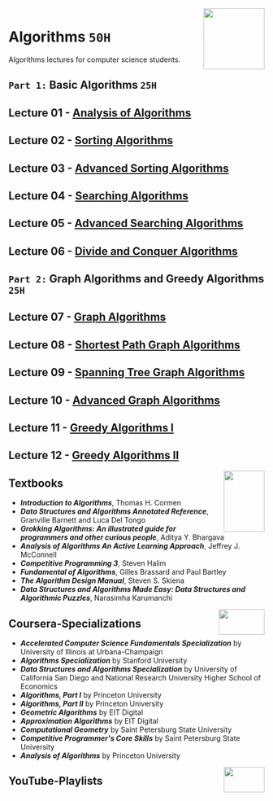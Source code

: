 <img align="right" width="120" height="120" src="https://github.com/cs-MohamedAyman/Computer-Science-Textbooks/blob/master/logos/algorithms.jpg">

# Algorithms `50H`
Algorithms lectures for computer science students.

## `Part 1:` Basic Algorithms `25H`

## Lecture 01 - [Analysis of Algorithms](https://github.com/cs-MohamedAyman/Algorithms/tree/master/Lecture-01-Analysis-of-Algorithms)
## Lecture 02 - [Sorting Algorithms](https://github.com/cs-MohamedAyman/Algorithms/tree/master/Lecture-02-Sorting-Algorithms)
## Lecture 03 - [Advanced Sorting Algorithms](https://github.com/cs-MohamedAyman/Algorithms/tree/master/Lecture-03-Advanced-Sorting-Algorithms)
## Lecture 04 - [Searching Algorithms](https://github.com/cs-MohamedAyman/Algorithms/tree/master/Lecture-04-Searching-Algorithms)
## Lecture 05 - [Advanced Searching Algorithms](https://github.com/cs-MohamedAyman/Algorithms/tree/master/Lecture-05-Advanced-Searching-Algorithms)
## Lecture 06 - [Divide and Conquer Algorithms](https://github.com/cs-MohamedAyman/Algorithms/tree/master/Lecture-06-Divide-and-Conquer-Algorithms)

## `Part 2:` Graph Algorithms and Greedy Algorithms `25H`

## Lecture 07 - [Graph Algorithms](https://github.com/cs-MohamedAyman/Algorithms/tree/master/Lecture-07-Graph-Algorithms)
## Lecture 08 - [Shortest Path Graph Algorithms](https://github.com/cs-MohamedAyman/Algorithms/tree/master/Lecture-08-Shortest-Path-Graph-Algorithms)
## Lecture 09 - [Spanning Tree Graph Algorithms](https://github.com/cs-MohamedAyman/Algorithms/tree/master/Lecture-09-Spanning-Tree-Graph-Algorithms)
## Lecture 10 - [Advanced Graph Algorithms](https://github.com/cs-MohamedAyman/Algorithms/tree/master/Lecture-10-Advanced-Graph-Algorithms)
## Lecture 11 - [Greedy Algorithms I](https://github.com/cs-MohamedAyman/Algorithms/tree/master/Lecture-11-Greedy-Algorithms-I)
## Lecture 12 - [Greedy Algorithms II](https://github.com/cs-MohamedAyman/Algorithms/tree/master/Lecture-12-Greedy-Algorithms-II)

<img align="right" width="80" height="120" src="https://github.com/cs-MohamedAyman/Computer-Science-Textbooks/blob/master/logos/textbooks.jpg">

## Textbooks

* ***Introduction to Algorithms***, Thomas H. Cormen
* ***Data Structures and Algorithms Annotated Reference***, Granville Barnett and Luca Del Tongo
* ***Grokking Algorithms: An illustrated guide for programmers and other curious people***, Aditya Y. Bhargava
* ***Analysis of Algorithms An Active Learning Approach***, Jeffrey J. McConnell
* ***Competitive Programming 3***, Steven Halim
* ***Fundamental of Algorithms***, Gilles Brassard and Paul Bartley
* ***The Algorithm Design Manual***, Steven S. Skiena
* ***Data Structures and Algorithms Made Easy: Data Structures and Algorithmic Puzzles***, Narasimha Karumanchi

<img align="right" width="90" height="50" src="https://github.com/cs-MohamedAyman/Coursera-Specializations/blob/master/organizations-logos/coursera.jpg">

## Coursera-Specializations

* ***Accelerated Computer Science Fundamentals Specialization*** by University of Illinois at Urbana-Champaign
* ***Algorithms Specialization*** by Stanford University
* ***Data Structures and Algorithms Specialization*** by University of California San Diego and National Research University Higher School of Economics
* ***Algorithms, Part I*** by Princeton University
* ***Algorithms, Part II*** by Princeton University
* ***Geometric Algorithms*** by EIT Digital
* ***Approximation Algorithms*** by EIT Digital
* ***Computational Geometry*** by Saint Petersburg State University
* ***Competitive Programmer's Core Skills*** by Saint Petersburg State University
* ***Analysis of Algorithms*** by Princeton University

<img align="right" width="80" height="50" src="https://github.com/cs-MohamedAyman/YouTube-Playlists/blob/master/organizations-logos/youtube.jpg">

## YouTube-Playlists
